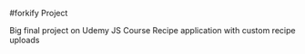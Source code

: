 #forkify Project

Big final project on Udemy JS Course
Recipe application with custom recipe uploads

